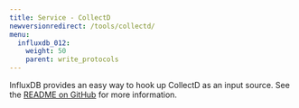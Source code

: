 ```yaml
---
title: Service - CollectD
newversionredirect: /tools/collectd/
menu:
  influxdb_012:
    weight: 50
    parent: write_protocols
---
```


InfluxDB provides an easy way to hook up CollectD as an input source.
See the [README on GitHub](https://github.com/influxdata/influxdb/blob/master/services/collectd/README.md) for more information.
